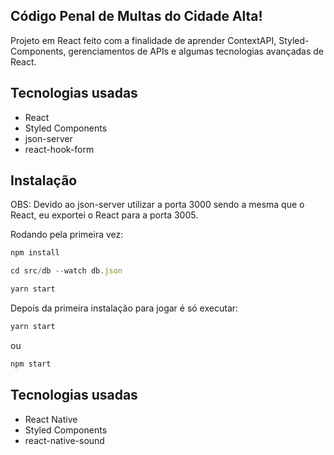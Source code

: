 ## Código Penal de Multas do Cidade Alta!
Projeto em React feito com a finalidade de aprender ContextAPI, Styled-Components, gerenciamentos de APIs e algumas tecnologias avançadas de React.


## Tecnologias usadas 
  
* React
* Styled Components
* json-server
* react-hook-form


## Instalação

OBS: Devido ao json-server utilizar a porta 3000 sendo a mesma que o React, eu exportei o React para a porta 3005.

Rodando pela primeira vez:

```javascript
npm install
```

```javascript
cd src/db --watch db.json
```

```javascript
yarn start
```



Depois da primeira instalação para jogar é só executar:

```javascript
yarn start
```

ou 

```javascript
npm start
```



## Tecnologias usadas 
  
* React Native
* Styled Components
* react-native-sound
 
